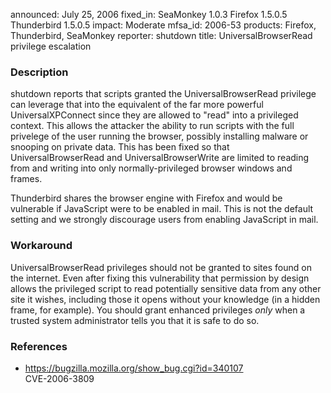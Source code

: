 announced: July 25, 2006
fixed_in: SeaMonkey 1.0.3
          Firefox 1.5.0.5
          Thunderbird 1.5.0.5
impact: Moderate
mfsa_id: 2006-53
products: Firefox, Thunderbird, SeaMonkey
reporter: shutdown
title: UniversalBrowserRead privilege escalation

<h3>Description</h3>

<p>shutdown reports that scripts granted the UniversalBrowserRead privilege
can leverage that into the equivalent of the far more powerful
UniversalXPConnect since they are allowed to "read" into a privileged
context. This allows the attacker the ability to run scripts with the
full privelege of the user running the browser, possibly installing
malware or snooping on private data. This has been fixed so that
UniversalBrowserRead and UniversalBrowserWrite are limited to
reading from and writing into only normally-privileged browser
windows and frames.</p>

<p class="note">Thunderbird shares the browser engine with Firefox
and would be vulnerable if JavaScript were to be enabled in mail. This is not
the default setting and we strongly discourage users from enabling
JavaScript in mail.</p>

<h3>Workaround</h3>

<p>UniversalBrowserRead privileges should not be granted to sites found on the
internet. Even after fixing this vulnerability that permission by design
allows the privileged script to read potentially sensitive data from any
other site it wishes, including those it opens without your knowledge
(in a hidden frame, for example). You should grant enhanced privileges
<em>only</em> when a trusted system administrator tells you that it is
safe to do so.</p>

<h3>References</h3>

<ul>
<li><a href="https://bugzilla.mozilla.org/show_bug.cgi?id=340107">
https://bugzilla.mozilla.org/show_bug.cgi?id=340107</a><br/>
CVE-2006-3809</li>
</ul>



